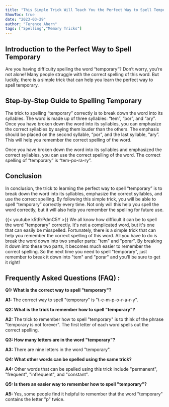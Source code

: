 ```yaml
---
title: "This Simple Trick Will Teach You the Perfect Way to Spell Temporary!"
ShowToc: true 
date: "2023-03-29"
author: "Terence Ahern" 
tags: ["Spelling","Memory Tricks"]
---
```

## Introduction to the Perfect Way to Spell Temporary

Are you having difficulty spelling the word “temporary”? Don’t worry, you’re not alone! Many people struggle with the correct spelling of this word. But luckily, there is a simple trick that can help you learn the perfect way to spell temporary. 

## Step-by-Step Guide to Spelling Temporary

The trick to spelling “temporary” correctly is to break down the word into its syllables. The word is made up of three syllables: “tem”, “por”, and “ary”. Once you have broken down the word into its syllables, you can emphasize the correct syllables by saying them louder than the others. The emphasis should be placed on the second syllable, “por”, and the last syllable, “ary”. This will help you remember the correct spelling of the word. 

Once you have broken down the word into its syllables and emphasized the correct syllables, you can use the correct spelling of the word. The correct spelling of “temporary” is “tem-po-ra-ry”.

## Conclusion

In conclusion, the trick to learning the perfect way to spell “temporary” is to break down the word into its syllables, emphasize the correct syllables, and use the correct spelling. By following this simple trick, you will be able to spell “temporary” correctly every time. Not only will this help you spell the word correctly, but it will also help you remember the spelling for future use.

{{< youtube k5tRrPdmC5Y >}} 
We all know how difficult it can be to spell the word "temporary" correctly. It's not a complicated word, but it's one that can easily be misspelled. Fortunately, there is a simple trick that can help you remember the correct spelling of this word. All you have to do is break the word down into two smaller parts: "tem" and "porar". By breaking it down into these two parts, it becomes much easier to remember the correct spelling. So the next time you need to spell "temporary", just remember to break it down into "tem" and "porar" and you'll be sure to get it right!

## Frequently Asked Questions (FAQ) :
**Q1: What is the correct way to spell "temporary"?**

**A1:** The correct way to spell "temporary" is "t-e-m-p-o-r-a-r-y".

**Q2: What is the trick to remember how to spell "temporary"?**

**A2:** The trick to remember how to spell "temporary" is to think of the phrase "temporary is not forever". The first letter of each word spells out the correct spelling.

**Q3: How many letters are in the word "temporary"?**

**A3:** There are nine letters in the word "temporary".

**Q4: What other words can be spelled using the same trick?**

**A4:** Other words that can be spelled using this trick include "permanent", "frequent", "infrequent", and "constant".

**Q5: Is there an easier way to remember how to spell "temporary"?**

**A5:** Yes, some people find it helpful to remember that the word "temporary" contains the letter "p" twice.





